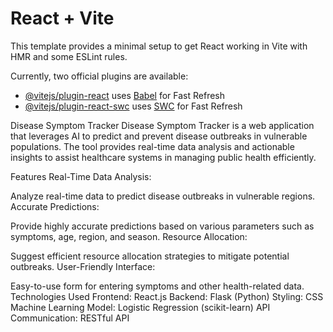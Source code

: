 # React + Vite

This template provides a minimal setup to get React working in Vite with HMR and some ESLint rules.

Currently, two official plugins are available:

- [@vitejs/plugin-react](https://github.com/vitejs/vite-plugin-react/blob/main/packages/plugin-react/README.md) uses [Babel](https://babeljs.io/) for Fast Refresh
- [@vitejs/plugin-react-swc](https://github.com/vitejs/vite-plugin-react-swc) uses [SWC](https://swc.rs/) for Fast Refresh


Disease Symptom Tracker
Disease Symptom Tracker is a web application that leverages AI to predict and prevent disease outbreaks in vulnerable populations. The tool provides real-time data analysis and actionable insights to assist healthcare systems in managing public health efficiently.

Features
Real-Time Data Analysis:

Analyze real-time data to predict disease outbreaks in vulnerable regions.
Accurate Predictions:

Provide highly accurate predictions based on various parameters such as symptoms, age, region, and season.
Resource Allocation:

Suggest efficient resource allocation strategies to mitigate potential outbreaks.
User-Friendly Interface:

Easy-to-use form for entering symptoms and other health-related data.
Technologies Used
Frontend: React.js
Backend: Flask (Python)
Styling: CSS
Machine Learning Model: Logistic Regression (scikit-learn)
API Communication: RESTful API
